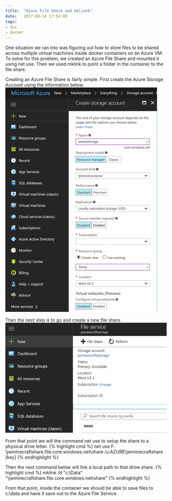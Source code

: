 ```yaml
---
title:  "Azure File Share and mklinnk"
date:   2017-09-14 17:54:00
tags:
- dos
- docker
---
```


One situation we ran into was figuring out how to store files to be shared across multiple virtual machines inside docker containers on an Azure VM. To solve for this problem, we created an Azure File Share and mounted it using net use. Then we used mklink to point a folder in the container to the file share.
&shy;

Creating an Azure File Share is fairly simple. First create the Azure Storage Account using the information below.
![Storage Account Steps](/images/StorageAccount.png)

Then the next step is to go and create a new file share.
![File Share Steps](/images/FileService.png)

From that point we will the command net use to setup the share to a physical drive letter.
{% highlight cmd %}
net use F: \\jwminecraftshare.file.core.windows.net\share /u:AZURE\jwminecraftshare [key]
{% endhighlight %}

Then the next command below will link a local path to that drive share.
{% highlight cmd %}
mklink /d "c:\Data" "\\jwminecraftshare.file.core.windows.net\share" 
{% endhighlight %}

From that point, inside the container we should be able to save files to c:\data and have it save out to the Azure File Service.